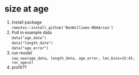 # size at age
1. Install package  
`remotes::install_github('BenWilliams-NOAA/saa')`  
2. Pull in example data  
`data("age_data")`  
`data("length_data")`  
`data("age_error")`  
3. run model  
`saa_waa(age_data, length_data, age_error, len_bins=15:45, rec_age=2)`  
4. profit?? 
